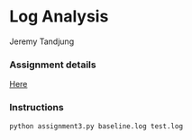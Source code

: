 # Log Analysis
Jeremy Tandjung

### Assignment details
[Here](http://courses.washington.edu/css390/scripting/2019-q4/assignment-03.html)

### Instructions
```bash
python assignment3.py baseline.log test.log
```